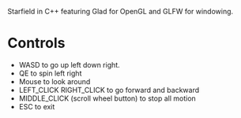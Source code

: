 Starfield in C++ featuring Glad for OpenGL and GLFW for windowing.

# Controls

- WASD to go up left down right.
- QE to spin left right
- Mouse to look around
- LEFT_CLICK RIGHT_CLICK to go forward and backward
- MIDDLE_CLICK (scroll wheel button) to stop all motion
- ESC to exit
